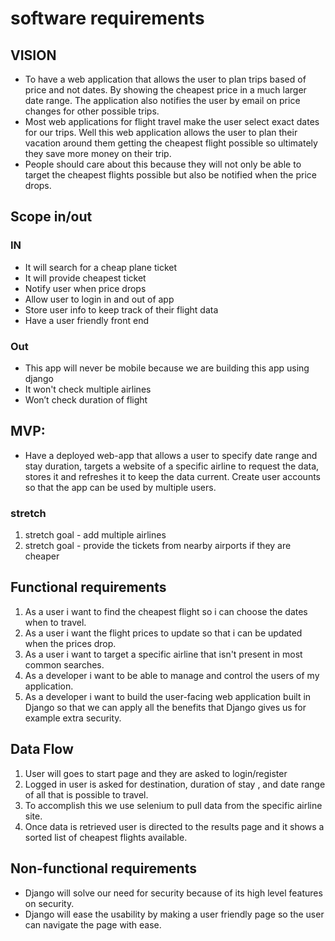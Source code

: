 # software requirements 
## VISION
* To have a web application that allows the user to plan trips based of  price and not dates. By showing the cheapest price in a much larger date range. The application also notifies the user by email on price changes for other possible trips.
* Most web applications for flight travel make the user select exact dates for our trips. Well this web application allows the user to plan their vacation around them getting the cheapest flight possible so ultimately they save more money on their trip. 
* People should care about this because they will not only be able to target the cheapest flights possible but also be notified when the price drops. 

## Scope in/out
### IN
* It will search for a cheap plane ticket
* It will provide cheapest ticket
* Notify user when price drops
* Allow user to login in and out of app
* Store user info to keep track of their flight data
* Have a user friendly front end 

### Out 

* This app will never be mobile because we are building this app using django
* It won't check multiple airlines 
* Won’t check duration of flight 

## MVP:
* Have a deployed web-app that allows a user to specify date range and stay duration, targets a website of a specific airline to request the data, stores it and refreshes it to keep the data current. Create user accounts so that the app can be used by multiple users.
### stretch
1)  stretch goal - add multiple airlines
2)  stretch goal - provide the tickets from nearby airports if they are cheaper

## Functional requirements 
1) As a user i want to find the cheapest flight so i can choose the dates when to travel.
2) As a user i want the flight prices to update so that i can be updated when the  prices drop.
3) As a user i want to target a specific airline that isn't present in most common searches. 
4) As a developer i want to be able to manage and control the users of my application. 
5) As a developer i want to build the user-facing web application built in Django so that we can apply all the benefits that Django gives us for example extra security.

## Data Flow
1) User will goes to start page and they are asked to login/register
2) Logged in user is asked for destination, duration of stay , and date range of all that is possible to travel. 
3) To accomplish this we use selenium to pull data from the specific airline site.
4) Once data is retrieved user is directed to the results page and it shows a sorted list of cheapest flights available.
## Non-functional requirements
* Django will solve our need for security because of its high level features on security.
* Django will ease the usability by making a user friendly page so the user can navigate the page with ease. 
